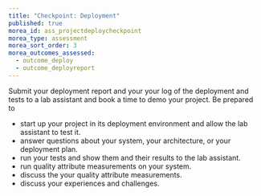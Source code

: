 ```yaml
---
title: "Checkpoint: Deployment"
published: true
morea_id: ass_projectdeploycheckpoint
morea_type: assessment
morea_sort_order: 3
morea_outcomes_assessed:
  - outcome_deploy
  - outcome_deployreport  
---
```

Submit your deployment report and your your log of the deployment and tests to a lab assistant and book a time to demo your project. Be prepared to

- start up your project in its deployment environment and allow the lab assistant to test it.
- answer questions about your system, your architecture, or your deployment plan.
- run your tests and show them and their results to the lab assistant.
- run quality attribute measurements on your system.
- discuss the your quality attribute measurements.
- discuss your experiences and challenges.

